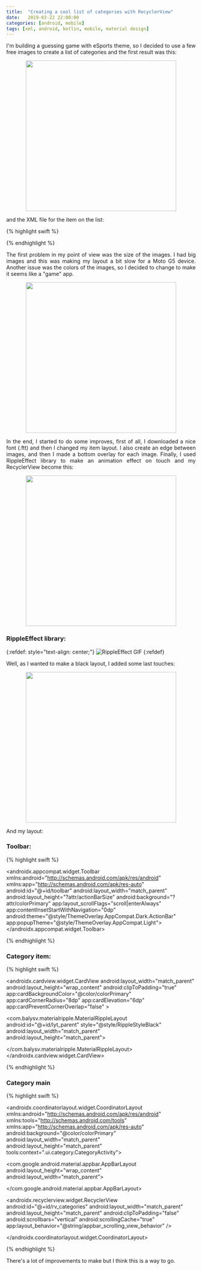 ```yaml
---
title:  "Creating a cool list of categories with RecyclerView"
date:   2019-03-22 22:00:00
categories: [android, mobile]
tags: [xml, android, kotlin, mobile, material design]
---
```


<p style="text-align: justify; font-family: -apple-system, BlinkMacSystemFont, sans-serif;" >I'm building a guessing game with eSports theme, so I decided to use a few free images to create a list of categories and the first result was this:</p> 

<div style="text-align:center"><img src="https://github.com/antoniosj/antoniosj.github.io/blob/master/images/posts/rv_1.png?raw=true" width="400px"/></div>


 
<p style="text-align: justify; font-family: -apple-system, BlinkMacSystemFont, sans-serif;" >and the XML file for the item on the list:</p>

{% highlight swift %}

<LinearLayout xmlns:android="http://schemas.android.com/apk/res/android"
              android:orientation="vertical"
              android:background="@drawable/team"
              android:id="@+id/item_category_background"
              android:layout_width="match_parent"
              android:scaleType="centerCrop"
              android:adjustViewBounds="true"
              android:layout_height="200dp">

   <TextView
            android:layout_width="match_parent"
            android:layout_height="wrap_content"
            android:textColor="@android:color/white"
            android:id="@+id/tv_category_title"
    />

</LinearLayout>

{% endhighlight %}

<p style="text-align: justify; font-family: -apple-system, BlinkMacSystemFont, sans-serif;" >The first problem in my point of view was the size of the images. I had big images and this was making my layout a bit slow for a Moto G5 device. Another issue was the colors of the images, so I decided to change to make it seems like a "game" app.</p>

<div style="text-align:center"><img src="https://github.com/antoniosj/antoniosj.github.io/blob/master/images/posts/rv_2.png?raw=true" width="400px"/></div>

<p style="text-align: justify; font-family: -apple-system, BlinkMacSystemFont, sans-serif;" >In the end, I started to do some improves, first of all, I downloaded a nice font (.ftt) and then I changed my item layout. I also create an edge between images, and then I made a bottom overlay for each image. Finally, I used RippleEffect library to make an animation effect on touch and my RecyclerView become this:</p>   

<div style="text-align:center"><img src="https://github.com/antoniosj/antoniosj.github.io/blob/master/images/posts/rv_3.png?raw=true" width="400px"/></div>


### RippleEffect library:

{:refdef: style="text-align: center;"}
![RippleEffect GIF](https://github.com/antoniosj/antoniosj.github.io/blob/master/images/posts/rippleeffect.gif?raw=true)
{:refdef}

<p style="text-align: justify; font-family: -apple-system, BlinkMacSystemFont, sans-serif;" >Well, as I wanted to make a black layout, I added some last touches:</p>  

<div style="text-align:center"><img src="https://github.com/antoniosj/antoniosj.github.io/blob/master/images/posts/rv_4.png?raw=true" width="400px"/></div>

<p style="text-align: justify; font-family: -apple-system, BlinkMacSystemFont, sans-serif;" >And my layout:</p>


### Toolbar: 

{% highlight swift %}

<?xml version="1.0" encoding="utf-8"?>
<androidx.appcompat.widget.Toolbar
        xmlns:android="http://schemas.android.com/apk/res/android"
        xmlns:app="http://schemas.android.com/apk/res-auto"
        android:id="@+id/toolbar"
        android:layout_width="match_parent"
        android:layout_height="?attr/actionBarSize"
        android:background="?attr/colorPrimary"
        app:layout_scrollFlags="scroll|enterAlways"
        app:contentInsetStartWithNavigation="0dp"
        android:theme="@style/ThemeOverlay.AppCompat.Dark.ActionBar"
        app:popupTheme="@style/ThemeOverlay.AppCompat.Light">
</androidx.appcompat.widget.Toolbar>

{% endhighlight %}

### Category item:

{% highlight swift %}

<?xml version="1.0" encoding="utf-8"?>
<LinearLayout xmlns:android="http://schemas.android.com/apk/res/android"
              xmlns:app="http://schemas.android.com/apk/res-auto"
              android:orientation="vertical"
              android:layout_width="match_parent"
              android:layout_height="200dp">

   <androidx.cardview.widget.CardView
            android:layout_width="match_parent"
            android:layout_height="wrap_content"
            android:clipToPadding="true"
            app:cardBackgroundColor="@color/colorPrimary"
            app:cardCornerRadius="8dp"
            app:cardElevation="6dp"
            app:cardPreventCornerOverlap="false"
           >

  <com.balysv.materialripple.MaterialRippleLayout
                android:id="@+id/lyt_parent"
                style="@style/RippleStyleBlack"
                android:layout_width="match_parent"
                android:layout_height="match_parent">

   <RelativeLayout
                    android:layout_width="match_parent"
                    android:layout_height="wrap_content">

   <ImageView
                    android:id="@+id/item_category_background"
                    android:layout_width="match_parent"
                    android:layout_height="match_parent"
                    android:scaleType="centerCrop"
                    android:src="@drawable/misc"/>

   <LinearLayout
                    android:layout_width="match_parent"
                    android:layout_height="@dimen/spacing_xxlarge"
                    android:background="@color/overlay_dark_50"
                    android:gravity="center_vertical"
                    android:orientation="horizontal"
                    android:layout_alignParentBottom="true"
                    android:layout_alignParentLeft="true"
                    android:layout_alignParentStart="true">

   <View
               android:layout_width="@dimen/spacing_large"
               android:layout_height="0dp"/>

   <TextView
              android:layout_width="0dp"
              android:fontFamily="@font/garrison_sans"
              android:id="@+id/tv_category_title"
              android:layout_height="wrap_content"
              android:layout_weight="1"
              android:textSize="23dp"
              android:text="Category"
              android:textAppearance="@style/Base.TextAppearance.AppCompat.Medium"
   />

   </LinearLayout>

   </RelativeLayout>


   </com.balysv.materialripple.MaterialRippleLayout>
   </androidx.cardview.widget.CardView>
</LinearLayout>

{% endhighlight %}

### Category main

{% highlight swift %}

<?xml version="1.0" encoding="utf-8"?>
<androidx.coordinatorlayout.widget.CoordinatorLayout
        xmlns:android="http://schemas.android.com/apk/res/android"
        xmlns:tools="http://schemas.android.com/tools"
        xmlns:app="http://schemas.android.com/apk/res-auto"
        android:background="@color/colorPrimary"
        android:layout_width="match_parent"
        android:layout_height="match_parent"
        tools:context=".ui.category.CategoryActivity">

   <com.google.android.material.appbar.AppBarLayout
            android:layout_height="wrap_content"
            android:layout_width="match_parent">

   <include layout="@layout/toolbar" />

   </com.google.android.material.appbar.AppBarLayout>

   <androidx.recyclerview.widget.RecyclerView
            android:id="@+id/rv_categories"
            android:layout_width="match_parent"
            android:layout_height="match_parent"
            android:clipToPadding="false"
            android:scrollbars="vertical"
            android:scrollingCache="true"
            app:layout_behavior="@string/appbar_scrolling_view_behavior"
    />

</androidx.coordinatorlayout.widget.CoordinatorLayout>

{% endhighlight %}

<p style="text-align: justify; font-family: -apple-system, BlinkMacSystemFont, sans-serif;" >There's a lot of improvements to make but I think this is a way to go.</p>  

